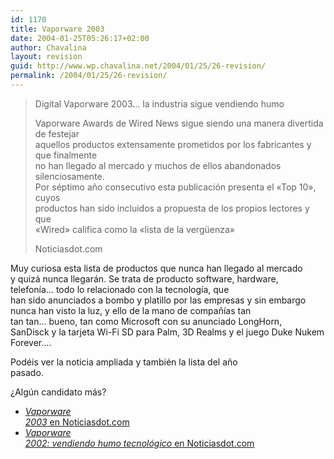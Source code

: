 ```yaml
---
id: 1170
title: Vaporware 2003
date: 2004-01-25T05:26:17+02:00
author: Chavalina
layout: revision
guid: http://www.wp.chavalina.net/2004/01/25/26-revision/
permalink: /2004/01/25/26-revision/
---
```

  


> Digital Vaporware 2003… la industria sigue vendiendo humo 
> 
> Vaporware Awards de Wired News sigue siendo una manera divertida de festejar  
> aquellos productos extensamente prometidos por los fabricantes y que finalmente  
> no han llegado al mercado y muchos de ellos abandonados silenciosamente.  
> Por séptimo a&ntilde;o consecutivo esta publicaci&oacute;n presenta el «Top 10», cuyos  
> productos han sido incluidos a propuesta de los propios lectores y que  
> «Wired» califica como la «lista de la verg&uuml;enza»
> 
> <p class="cita">
>   Noticiasdot.com
> </p>

Muy curiosa esta lista de productos que nunca han llegado al mercado  
y quizá nunca llegarán. Se trata de producto software, hardware,  
telefon&iacute;a… todo lo relacionado con la tecnolog&iacute;a, que  
han sido anunciados a bombo y platillo por las empresas y sin embargo  
nunca han visto la luz, y ello de la mano de compa&ntilde;&iacute;as tan  
tan tan… bueno, <span title="tan listas como para gastar el dinero en publicidad antes de desarrollar el proyecto" class="anotacion">tan</span> como Microsoft con su anunciado LongHorn,  
SanDisck y la tarjeta Wi-Fi SD para Palm, 3D Realms y el juego Duke Nukem  
Forever….

Podéis ver la noticia ampliada y también la lista del a&ntilde;o  
pasado.

&iquest;Alg&uacute;n candidato más?

  * <a href="http://www.noticiasdot.com/publicaciones/2004/0104/2301/noticias230104/noticias230104-1.htm" target="_blank"><i>Vaporware<br /> 2003</i> en Noticiasdot.com</a>
  * <a href="http://www.noticiasdot.com/publicaciones/2003/0103/2901/noticias290103/noticias290103-1.htm" target="_blank"><i>Vaporware<br /> 2002: vendiendo humo tecnol&oacute;gico</i> en Noticiasdot.com</a>